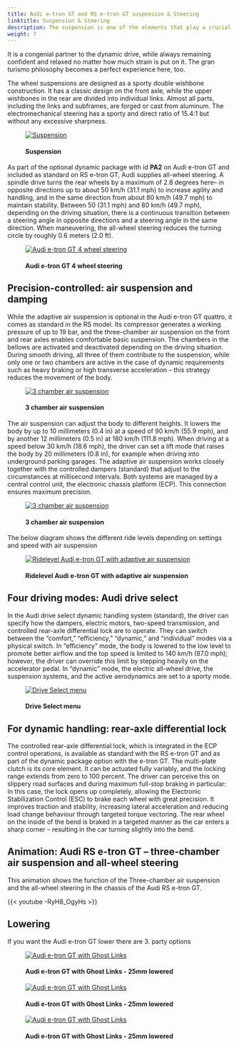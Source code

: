 ```yaml
---
title: Audi e-tron GT and RS e-tron GT suspension & Steering
linktitle: Suspension & Steering
description: The suspension is one of the elements that play a crucial role in shaping the harmonious overall character of the Audi e-tron GT quattro and the RS e-tron GT.
weight: 7
---
```

  <!-- markdownlint-disable MD033 -->
It is a congenial partner to the dynamic drive, while always remaining confident and relaxed no matter how much strain is put on it. The gran turismo philosophy becomes a perfect experience here, too.

The wheel suspensions are designed as a sporty double wishbone construction. It has a classic design on the front axle, while the upper wishbones in the rear are divided into individual links. Almost all parts, including the links and subframes, are forged or cast from aluminum. The electromechanical steering has a sporty and direct ratio of 15.4:1 but without any excessive sharpness. 

<figure>
    <a href="https://media.electrichasgoneaudi.net/multimedia/models/e-tron-gt/drivetrain/suspension/suspensions1.jpg">
        <img src="https://media.electrichasgoneaudi.net/multimedia/models/e-tron-gt/drivetrain/suspension/suspensions1s.jpg"
        class="img-fluid" alt="Suspension" title="Suspension">
    </a>
    <figcaption><h4>Suspension</h4></figcaption>
</figure>

As part of the optional dynamic package with id **PA2** on Audi e-tron GT and included as standard on RS e-tron GT, Audi supplies all-wheel steering. A spindle drive turns the rear wheels by a maximum of 2.8 degrees here– in opposite directions up to about 50 km/h (31.1 mph) to increase agility and handling, and in the same direction from about 80 km/h (49.7 mph) to maintain stability. Between 50 (31.1 mph) and 80 km/h (49.7 mph), depending on the driving situation, there is a continuous transition between a steering angle in opposite directions and a steering angle in the same direction. When maneuvering, the all-wheel steering reduces the turning circle by roughly 0.6 meters (2.0 ft).

<figure>
    <a href="https://media.electrichasgoneaudi.net/multimedia/models/e-tron-gt/drivetrain/suspension/4wheelsteering.jpg">
        <img src="https://media.electrichasgoneaudi.net/multimedia/models/e-tron-gt/drivetrain/suspension/4wheelsteerings.jpg"
        class="img-fluid" alt="Audi e-tron GT 4 wheel steering" title="Audi e-tron GT 4 wheel steering">
    </a>
    <figcaption><h4>Audi e-tron GT 4 wheel steering</h4></figcaption>
</figure>

## Precision-controlled: air suspension and damping

While the adaptive air suspension is optional in the Audi e-tron GT quattro, it comes as standard in the RS model. Its compressor generates a working pressure of up to 19 bar, and the three-chamber air suspension on the front and rear axles enables comfortable basic suspension. The chambers in the bellows are activated and deactivated depending on the driving situation. During smooth driving, all three of them contribute to the suspension, while only one or two chambers are active in the case of dynamic requirements such as heavy braking or high transverse acceleration – this strategy reduces the movement of the body.

<figure>
    <a href="https://media.electrichasgoneaudi.net/multimedia/models/e-tron-gt/drivetrain/suspension/suspension3.jpg">
        <img src="https://media.electrichasgoneaudi.net/multimedia/models/e-tron-gt/drivetrain/suspension/suspension3s.jpg"
        class="img-fluid" alt="3 chamber air suspension" title="3 chamber air suspension">
    </a>
    <figcaption><h4>3 chamber air suspension</h4></figcaption>
</figure>

The air suspension can adjust the body to different heights. It lowers the body by up to 10 millimeters (0.4 in) at a speed of 90 km/h (55.9 mph), and by another 12 millimeters (0.5 in) at 180 km/h (111.8 mph). When driving at a speed below 30 km/h (18.6 mph), the driver can set a lift mode that raises the body by 20 millimeters (0.8 in), for example when driving into underground parking garages. The adaptive air suspension works closely together with the controlled dampers (standard) that adjust to the circumstances at millisecond intervals. Both systems are managed by a central control unit, the electronic chassis platform (ECP). This connection ensures maximum precision.

<figure>
    <a href="https://media.electrichasgoneaudi.net/multimedia/models/e-tron-gt/drivetrain/suspension/suspension2.jpg">
        <img src="https://media.electrichasgoneaudi.net/multimedia/models/e-tron-gt/drivetrain/suspension/suspension2s.jpg"
        class="img-fluid" alt="3 chamber air suspension" title="3 chamber air suspension">
    </a>
    <figcaption><h4>3 chamber air suspension</h4></figcaption>
</figure>

The below diagram shows the different ride levels depending on settings and speed with air suspension

<figure>
    <a href="https://media.electrichasgoneaudi.net/multimedia/models/e-tron-gt/drivetrain/suspension/ridelevel.png">
        <img src="https://media.electrichasgoneaudi.net/multimedia/models/e-tron-gt/drivetrain/suspension/ridelevels.png"
        class="img-fluid" alt="Ridelevel Audi e-tron GT with adaptive air suspension" title="Ridelevel Audi e-tron GT with adaptive air suspension">
    </a>
    <figcaption><h4>Ridelevel Audi e-tron GT with adaptive air suspension</h4></figcaption>
</figure>

## Four driving modes: Audi drive select

In the Audi drive select dynamic handling system (standard), the driver can specify how the dampers, electric motors, two-speed transmission, and controlled rear-axle differential lock are to operate. They can switch between the “comfort,” “efficiency,” “dynamic,” and “individual” modes via a physical switch. In “efficiency” mode, the body is lowered to the low level to promote better airflow and the top speed is limited to 140 km/h (87.0 mph); however, the driver can override this limit by stepping heavily on the accelerator pedal. In “dynamic” mode, the electric all-wheel drive, the suspension systems, and the active aerodynamics are set to a sporty mode.

<figure>
    <a href="https://media.electrichasgoneaudi.net/multimedia/models/e-tron-gt/drivetrain/suspension/driveselect_1.jpg">
        <img src="https://media.electrichasgoneaudi.net/multimedia/models/e-tron-gt/drivetrain/suspension/driveselect_1s.jpg"
        class="img-fluid" alt="Drive Select menu" title="Drive Select menu">
    </a>
    <figcaption><h4>Drive Select menu</h4></figcaption>
</figure>

## For dynamic handling: rear-axle differential lock

The controlled rear-axle differential lock, which is integrated in the ECP control operations, is available as standard with the RS e-tron GT and as part of the dynamic package option with the e-tron GT. The multi-plate clutch is its core element. It can be actuated fully variably, and the locking range extends from zero to 100 percent. The driver can perceive this on slippery road surfaces and during maximum full-stop braking in particular: In this case, the lock opens up completely, allowing the Electronic Stabilization Control (ESC) to brake each wheel with great precision. It improves traction and stability, increasing lateral acceleration and reducing load change behaviour through targeted torque vectoring. The rear wheel on the inside of the bend is braked in a targeted manner as the car enters a sharp corner – resulting in the car turning slightly into the bend.

## Animation: Audi RS e-tron GT – three-chamber air suspension and all-wheel steering

This animation shows the function of the Three-chamber air suspension and the all-wheel steering in the chassis of the Audi RS e-tron GT.

{{< youtube -RyH8_OgyHs >}}

## Lowering

If you want the Audi e-tron GT lower there are 3. party options

<figure>
    <a href="https://media.electrichasgoneaudi.net/multimedia/models/e-tron-gt/drivetrain/suspension/lowering1.jpg">
        <img src="https://media.electrichasgoneaudi.net/multimedia/models/e-tron-gt/drivetrain/suspension/lowering1s.jpg"
        class="img-fluid" alt="Audi e-tron GT with Ghost Links" title="Audi e-tron GT with Ghost Links">
    </a>
    <figcaption><h4>Audi e-tron GT with Ghost Links - 25mm lowered</h4></figcaption>
</figure>

<figure>
    <a href="https://media.electrichasgoneaudi.net/multimedia/models/e-tron-gt/drivetrain/suspension/lowering2.jpg">
        <img src="https://media.electrichasgoneaudi.net/multimedia/models/e-tron-gt/drivetrain/suspension/lowering2s.jpg"
        class="img-fluid" alt="Audi e-tron GT with Ghost Links" title="Audi e-tron GT with Ghost Links">
    </a>
    <figcaption><h4>Audi e-tron GT with Ghost Links - 25mm lowered</h4></figcaption>
</figure>

<figure>
    <a href="https://media.electrichasgoneaudi.net/multimedia/models/e-tron-gt/drivetrain/suspension/lowering3.jpg">
        <img src="https://media.electrichasgoneaudi.net/multimedia/models/e-tron-gt/drivetrain/suspension/lowering3s.jpg"
        class="img-fluid" alt="Audi e-tron GT with Ghost Links" title="Audi e-tron GT with Ghost Links">
    </a>
    <figcaption><h4>Audi e-tron GT with Ghost Links - 25mm lowered</h4></figcaption>
</figure>
